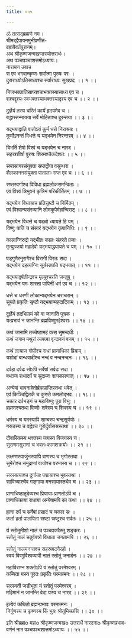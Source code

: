 ```yaml
---
title: ०५५

---
```

ॐ तत्सद्ब्रह्मणे नमः।  
श्रीमद्द्वैपायनमुनीप्रणीतं-  
ब्रह्मवैवर्तपुराणम्।  
अथ श्रीकृष्णजन्मखण्डस्योत्तरार्धः।  
अथ पञ्चपञ्चाशत्तमोऽध्यायः।  
नारायण उवाच  
स एव भगवान्कृष्णः सर्वात्मा पुरुषः परः ।  
दुराराध्योऽतिसाध्यश्च सर्वाराध्यः सुखप्रदः ।। १ ।।  
  
निजभक्तातिसाघ्यश्चाभक्तस्यासाध्य एव च ।  
शश्वद्दृश्यः स्वभक्तस्याभक्तस्यादृश्य एव च ।। २ ।।  
  
दुर्ज्ञेयं तस्य चरितं कार्यं हृदयमेव च ।  
बद्धास्तन्मायया सर्वे मोहिताश्च दुरन्तया ।। ३ ।।  
  
यद्भयाद्वाति वातोऽयं कूर्मं धत्ते निराश्रयः ।  
कूर्मोऽनन्तं विधत्ते च यद्भयेन निरन्तरम् ।। ४ ।।  
  
बिभर्ति शेषो विश्वं च यद्भयेन च नारद ।  
सहस्रशीर्षा पुरुषः शिरमश्चैकदेशतः ।। ५ ।।  
  
सप्तसागरसंयुक्ता सप्तद्वीपा वसुन्धरा ।  
शैलकाननसंयुक्ता पातालाः सप्त एव च ।। ६ ।।  
  
सप्तस्वर्गाश्च विविधा ब्रह्मलोकसमन्विताः ।  
एवं विश्वं त्रिभुवनं कृत्रिमं परिकीर्तितम् ।। ७ ।।  
  
यद्भयेन विधात्राच प्रतिसृष्टौ च निर्मितम् ।  
एवं विश्वान्यसंरव्यानि लोमकूपैर्महान्विराट् ।। ८ ।।  
  
यद्भयेन विधत्ते च यदन्नो ध्यायते हि यम् ।  
विष्णुः पाति च संसारं यद्भयेन कृपानिधिः ।। ९ ।।  
  
कालाग्निरुद्रो यद्भीतः कालः संहरते प्रजाः ।  
मृत्युञ्जयो महादेवो यद्भयाद्ध्यायते च यम् ।। १० ।।  
  
षड्गुणैरनुरागैश्च विरागी विरतः सदा ।  
यद्भयेन दहत्यग्निः सूर्यस्तपति यद्भयात् ।। ११ ।।  
  
यद्भयाद्वर्षतीन्द्रश्च मृत्युश्चरति जन्तुषु ।  
यद्भयेन यमः शास्ता पापिनीं धर्म एव च ।। १२ ।।  
  
धत्ते च धरणी लोकान्यद्भयेन चराचरान् ।  
सूयते प्रकृतिः सृष्टौ यद्भयान्महदादिकम् ।। १३ ।।  
  
दुर्ज्ञेयं तदभिप्रायं को वा जानाति पुत्रक ।  
यत्प्रभावं न जानन्ति ब्रह्मविष्णुमहेश्वराः ।। १४ ।।  
  
कथं जानामि तच्चेष्टामहं वत्स सुमन्दधीः ।  
कथं जगाम मथुरां त्यक्त्वा वृन्दावनं वनम् ।। १५ ।।  
  
कथं तत्याज गोपीश्च राधां प्राणाधिकां प्रियाम् ।  
यशोदां बान्धवादींश्च नन्दं व नन्दनन्दनः ।। १६ ।।  
  
दर्पहा दर्पदः सोऽपि सर्वेषां सर्वदः सदा ।  
बभञ्ज राधादर्पं च सुदाम्नः शापकारणात् ।। १७ ।।  
  
अन्येषां भावनाहेतोर्ब्रह्मप्राप्तिस्तथा भवेत् ।  
एवं किञ्चिद्वितर्कं च कुरुते कमलोद्भवः ।। १८।।  
चकार दर्पभङ्गं च महाविष्णुः पुरा विभुः ।  
ब्रह्मणश्चतथा विष्णोः शषेस्य च शिवस्य च ।। १९ ।।  
  
धर्मस्य च यमस्यापि साम्बस्य चन्द्रसूर्ययोः ।  
गरुडस्य च वह्नेश्च गुरोर्दुर्वाससस्तथा ।। २० ।।  
  
दौवारिकस्य भक्तस्य जयस्य विजयस्य च।  
सुराणमसुराणां च भवतः कामशक्रयोः ।। २१ ।।  
  
लक्ष्मणस्यार्जुनस्यापि बाणस्य च भृगोस्तथा ।  
सुमेरोश्च समुद्राणां वायोश्च वरुणस्य च ।। २२ ।।  
  
सरस्वत्याश्च दुर्गायाः पद्मायाश्च भुवस्तथा ।  
सावित्र्याश्चैव गङ्गाया मनसायास्तथैव च ।। २३ ।।  
  
प्राणाधिष्ठातृदेव्यश्च प्रियायाः प्राणतोऽपि च ।  
प्राणाधिकाया राधाया अन्येषामपि का कथा ।। २४ ।।  
  
ह्रत्वा दर्पं च सर्वेषां प्रसादं च चकार सः ।  
कर्ता हर्ता पालयिता स्रष्टा स्रष्टुश्च सर्वतः ।। २५ ।।  
  
यं स्तोतुमीशो नालं च पञ्चवक्त्रैस्तु शङ्करः ।  
स्तोतुं नालं चतुर्वक्त्रो विधाता जगतामपि ।। २६ ।।  
  
स्तोतुं नालमनन्तश्च सहस्रवदनैरहो ।  
स्वयं विष्णुर्विश्वव्यापी नालं स्तोतुं जनार्दनः ।। २७ ।।  
  
महाविराण्न शक्तोऽपि यं स्तोतुं परमेश्वरम् ।  
कम्पिता यस्य पुरतः प्रकृतिः परमात्मनः ।। २८ ।।  
  
सरस्वती जडीभूता यं स्तोतुं परमेश्वरम् ।  
महिमानं न जानन्ति वेदा यस्य च नारद ।। २९ ।।  
  
इत्येवं कथितो ब्रह्मन्प्रभावः परमात्मनः ।  
निर्गुणस्य च कृष्णस्य किं भुयः श्रोतुमिच्छसि ।। ३० ।।  
  
इति श्रीब्रह्मo महाo श्रीकृष्णजन्मखo उत्तरार्धे नारदनाo श्रीकृष्णप्रभाव-  
वर्णनं नाम पञ्चपञ्चशात्तमोऽध्यायः ।। ५५ ।।
